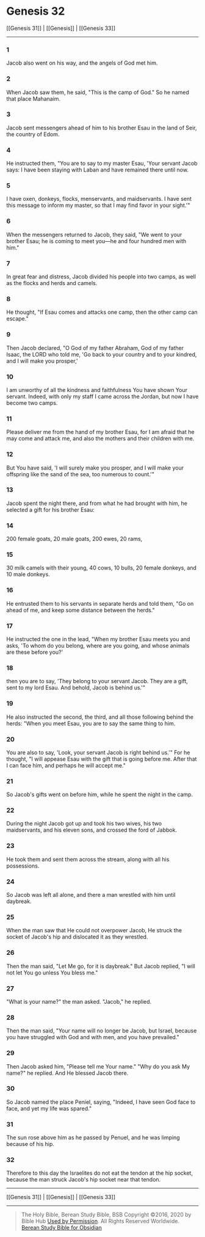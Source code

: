 # Genesis 32

[[Genesis 31]] | [[Genesis]] | [[Genesis 33]]

---

### 1
Jacob also went on his way, and the angels of God met him.

### 2
When Jacob saw them, he said, "This is the camp of God." So he named that place Mahanaim.

### 3
Jacob sent messengers ahead of him to his brother Esau in the land of Seir, the country of Edom.

### 4
He instructed them, "You are to say to my master Esau, 'Your servant Jacob says: I have been staying with Laban and have remained there until now.

### 5
I have oxen, donkeys, flocks, menservants, and maidservants. I have sent this message to inform my master, so that I may find favor in your sight.'"

### 6
When the messengers returned to Jacob, they said, "We went to your brother Esau; he is coming to meet you—he and four hundred men with him."

### 7
In great fear and distress, Jacob divided his people into two camps, as well as the flocks and herds and camels.

### 8
He thought, "If Esau comes and attacks one camp, then the other camp can escape."

### 9
Then Jacob declared, "O God of my father Abraham, God of my father Isaac, the LORD who told me, 'Go back to your country and to your kindred, and I will make you prosper,'

### 10
I am unworthy of all the kindness and faithfulness You have shown Your servant. Indeed, with only my staff I came across the Jordan, but now I have become two camps.

### 11
Please deliver me from the hand of my brother Esau, for I am afraid that he may come and attack me, and also the mothers and their children with me.

### 12
But You have said, 'I will surely make you prosper, and I will make your offspring like the sand of the sea, too numerous to count.'"

### 13
Jacob spent the night there, and from what he had brought with him, he selected a gift for his brother Esau:

### 14
200 female goats, 20 male goats, 200 ewes, 20 rams,

### 15
30 milk camels with their young, 40 cows, 10 bulls, 20 female donkeys, and 10 male donkeys.

### 16
He entrusted them to his servants in separate herds and told them, "Go on ahead of me, and keep some distance between the herds."

### 17
He instructed the one in the lead, "When my brother Esau meets you and asks, 'To whom do you belong, where are you going, and whose animals are these before you?'

### 18
then you are to say, 'They belong to your servant Jacob. They are a gift, sent to my lord Esau. And behold, Jacob is behind us.'"

### 19
He also instructed the second, the third, and all those following behind the herds: "When you meet Esau, you are to say the same thing to him.

### 20
You are also to say, 'Look, your servant Jacob is right behind us.'" For he thought, "I will appease Esau with the gift that is going before me. After that I can face him, and perhaps he will accept me."

### 21
So Jacob's gifts went on before him, while he spent the night in the camp.

### 22
During the night Jacob got up and took his two wives, his two maidservants, and his eleven sons, and crossed the ford of Jabbok.

### 23
He took them and sent them across the stream, along with all his possessions.

### 24
So Jacob was left all alone, and there a man wrestled with him until daybreak.

### 25
When the man saw that He could not overpower Jacob, He struck the socket of Jacob's hip and dislocated it as they wrestled.

### 26
Then the man said, "Let Me go, for it is daybreak." But Jacob replied, "I will not let You go unless You bless me."

### 27
"What is your name?" the man asked. "Jacob," he replied.

### 28
Then the man said, "Your name will no longer be Jacob, but Israel, because you have struggled with God and with men, and you have prevailed."

### 29
Then Jacob asked him, "Please tell me Your name." "Why do you ask My name?" he replied. And He blessed Jacob there.

### 30
So Jacob named the place Peniel, saying, "Indeed, I have seen God face to face, and yet my life was spared."

### 31
The sun rose above him as he passed by Penuel, and he was limping because of his hip.

### 32
Therefore to this day the Israelites do not eat the tendon at the hip socket, because the man struck Jacob's hip socket near that tendon.

---

[[Genesis 31]] | [[Genesis]] | [[Genesis 33]]

---

> The Holy Bible, Berean Study Bible, BSB
> Copyright &copy;2016, 2020 by Bible Hub
> [Used by Permission](https://berean.bible/terms.htm). All Rights Reserved Worldwide.
> [Berean Study Bible for Obsidian](https://github.com/gapmiss/berean-study-bible-for-obsidian)</small>

